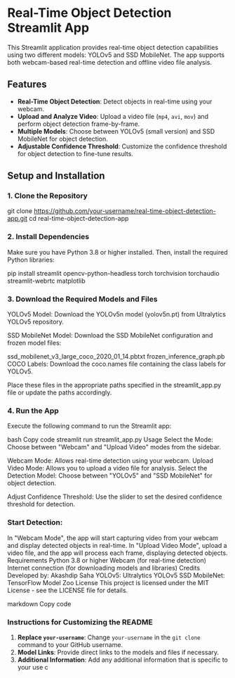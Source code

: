 # Real-Time Object Detection Streamlit App

This Streamlit application provides real-time object detection capabilities using two different models: YOLOv5 and SSD MobileNet. The app supports both webcam-based real-time detection and offline video file analysis.

## Features

- **Real-Time Object Detection**: Detect objects in real-time using your webcam.
- **Upload and Analyze Video**: Upload a video file (`mp4`, `avi`, `mov`) and perform object detection frame-by-frame.
- **Multiple Models**: Choose between YOLOv5 (small version) and SSD MobileNet for object detection.
- **Adjustable Confidence Threshold**: Customize the confidence threshold for object detection to fine-tune results.

## Setup and Installation

### 1. Clone the Repository

git clone https://github.com/your-username/real-time-object-detection-app.git
cd real-time-object-detection-app

### 2. Install Dependencies
Make sure you have Python 3.8 or higher installed. Then, install the required Python libraries:

pip install streamlit opencv-python-headless torch torchvision torchaudio streamlit-webrtc matplotlib

### 3. Download the Required Models and Files
YOLOv5 Model: Download the YOLOv5n model (yolov5n.pt) from Ultralytics YOLOv5 repository.

SSD MobileNet Model: Download the SSD MobileNet configuration and frozen model files:

ssd_mobilenet_v3_large_coco_2020_01_14.pbtxt
frozen_inference_graph.pb
COCO Labels: Download the coco.names file containing the class labels for YOLOv5.

Place these files in the appropriate paths specified in the streamlit_app.py file or update the paths accordingly.

### 4. Run the App
Execute the following command to run the Streamlit app:

bash
Copy code
streamlit run streamlit_app.py
Usage
Select the Mode: Choose between "Webcam" and "Upload Video" modes from the sidebar.

Webcam Mode: Allows real-time detection using your webcam.
Upload Video Mode: Allows you to upload a video file for analysis.
Select the Detection Model: Choose between "YOLOv5" and "SSD MobileNet" for object detection.

Adjust Confidence Threshold: Use the slider to set the desired confidence threshold for detection.

### Start Detection:

In "Webcam Mode", the app will start capturing video from your webcam and display detected objects in real-time.
In "Upload Video Mode", upload a video file, and the app will process each frame, displaying detected objects.
Requirements
Python 3.8 or higher
Webcam (for real-time detection)
Internet connection (for downloading models and libraries)
Credits
Developed by: Akashdip Saha
YOLOv5: Ultralytics YOLOv5
SSD MobileNet: TensorFlow Model Zoo
License
This project is licensed under the MIT License - see the LICENSE file for details.

markdown
Copy code

### Instructions for Customizing the README

1. **Replace `your-username`**: Change `your-username` in the `git clone` command to your GitHub username.
2. **Model Links**: Provide direct links to the models and files if necessary.
3. **Additional Information**: Add any additional information that is specific to your use c
